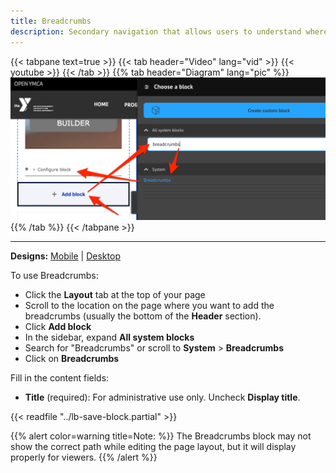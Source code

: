 ```yaml
---
title: Breadcrumbs
description: Secondary navigation that allows users to understand where they are located within a site.
---
```


{{< tabpane text=true >}}
    {{< tab header="Video" lang="vid" >}}
        {{< youtube >}}
    {{< /tab >}}
    {{% tab header="Diagram" lang="pic" %}}
![](lb-breadcrumbs-add.png)
    {{% /tab %}}
{{< /tabpane >}}

-----

**Designs:** [Mobile](<../../../../../../assets/img/designs/lb/Breadcrumbs Mobile.png>) | [Desktop](<../../../../../../assets/img/designs/lb/Breadcrumbs Desktop.png>)

To use Breadcrumbs:

- Click the **Layout** tab at the top of your page
- Scroll to the location on the page where you want to add the breadcrumbs (usually the bottom of the **Header** section).
- Click **Add block**
- In the sidebar, expand **All system blocks**
- Search for "Breadcrumbs" or scroll to **System** > **Breadcrumbs**
- Click on **Breadcrumbs**

Fill in the content fields:

- **Title** (required): For administrative use only. Uncheck **Display title**. 

{{< readfile "../lb-save-block.partial" >}}

{{% alert color=warning title=Note: %}}
The Breadcrumbs block may not show the correct path while editing the page layout, but it will display properly for viewers.
{{% /alert %}}